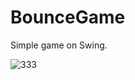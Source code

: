 # BounceGame
Simple game on Swing.


![333](https://user-images.githubusercontent.com/30288967/34672459-29f81ca2-f487-11e7-8f9e-c00ff13a954e.JPG)

